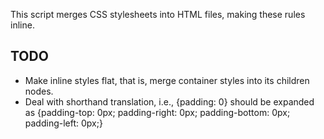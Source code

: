 This script merges CSS stylesheets into HTML files, making these rules inline.

## TODO
- Make inline styles flat, that is, merge container styles into its children nodes.
- Deal with shorthand translation, i.e., {padding: 0} should be expanded as {padding-top: 0px; padding-right: 0px; padding-bottom: 0px; padding-left: 0px;}

